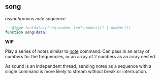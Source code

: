 ## song

_asynchronous note sequence_

```lua
---@type fun(data:{freq:number,len?:number}[] | number[])
function song(data)
```

**WIP**

Play a series of notes similar to [note](#note) command. Can pass in an array of numbers for the frequencies, or an array of 2 numbers as an array nested.

As sound is an independent thread, sending notes as a sequence with a single command is more likely to stream without break or interruption.
